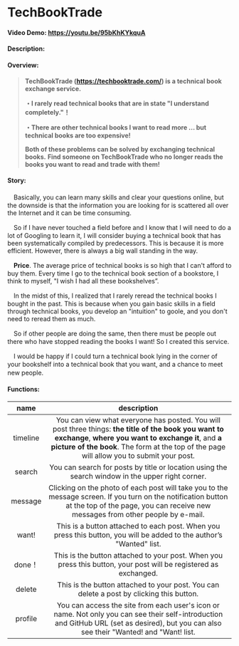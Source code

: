 # TechBookTrade
#### Video Demo:  https://youtu.be/95bKhKYkquA
#### Description:

#### Overview:

>**TechBookTrade (https://techbooktrade.com/) is a technical book exchange service.**
> 
>**・I rarely read technical books that are in state "I understand completely."！**
>
>**・There are other technical books I want to read more ... but technical books are too expensive!**
> 
> **Both of these problems can be solved by exchanging technical books.**
> **Find someone on TechBookTrade who no longer reads the books you want to read and trade with them!**

#### Story:
　Basically, you can learn many skills and clear your questions online, but the downside is that the information you are looking for is scattered all over the Internet and it can be time consuming.

　So if I have never touched a field before and I know that I will need to do a lot of Googling to learn it, I will consider buying a technical book that has been systematically compiled by predecessors. This is because it is more efficient. However, there is always a big wall standing in the way.

　**Price**. The average price of technical books is so high that I can't afford to buy them. Every time I go to the technical book section of a bookstore, I think to myself, "I wish I had all these bookshelves”.

　In the midst of this, I realized that I rarely reread the technical books I bought in the past. This is because when you gain basic skills in a field through technical books, you develop an "intuition" to goole, and you don't need to reread them as much.

　So if other people are doing the same, then there must be people out there who have stopped reading the books I want! So I created this service.

　I would be happy if I could turn a technical book lying in the corner of your bookshelf into a technical book that you want, and a chance to meet new people.
　

#### Functions:
|name|description|
|:--:|:--:|
|timeline|You can view what everyone has posted. You will post three things: **the title of the book you want to exchange**, **where you want to exchange it**, and **a picture of the book**. The form at the top of the page will allow you to submit your post.
|search|You can search for posts by title or location using the search window in the upper right corner.|
|message|Clicking on the photo of each post will take you to the message screen. If you turn on the notification button at the top of the page, you can receive new messages from other people by e-mail.|
|want!|This is a button attached to each post. When you press this button, you will be added to the author’s "Wanted" list.|
|done！|This is the button attached to your post. When you press this button, your post will be registered as exchanged.|
|delete|This is the button attached to your post. You can delete a post by clicking this button.|
|profile|You can access the site from each user's icon or name. Not only you can see their self-introduction and GitHub URL (set as desired), but you can also see their "Wanted! and "Want! list.|

